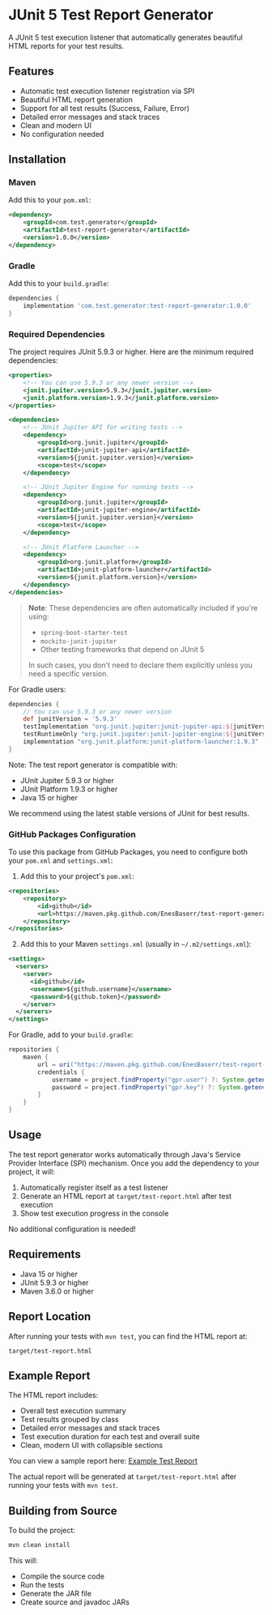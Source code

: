 # JUnit 5 Test Report Generator

A JUnit 5 test execution listener that automatically generates beautiful HTML reports for your test results.

## Features

- Automatic test execution listener registration via SPI
- Beautiful HTML report generation
- Support for all test results (Success, Failure, Error)
- Detailed error messages and stack traces
- Clean and modern UI
- No configuration needed

## Installation

### Maven

Add this to your `pom.xml`:

```xml
<dependency>
    <groupId>com.test.generator</groupId>
    <artifactId>test-report-generator</artifactId>
    <version>1.0.0</version>
</dependency>
```

### Gradle

Add this to your `build.gradle`:

```groovy
dependencies {
    implementation 'com.test.generator:test-report-generator:1.0.0'
}
```

### Required Dependencies

The project requires JUnit 5.9.3 or higher. Here are the minimum required dependencies:

```xml
<properties>
    <!-- You can use 5.9.3 or any newer version -->
    <junit.jupiter.version>5.9.3</junit.jupiter.version>
    <junit.platform.version>1.9.3</junit.platform.version>
</properties>

<dependencies>
    <!-- JUnit Jupiter API for writing tests -->
    <dependency>
        <groupId>org.junit.jupiter</groupId>
        <artifactId>junit-jupiter-api</artifactId>
        <version>${junit.jupiter.version}</version>
        <scope>test</scope>
    </dependency>

    <!-- JUnit Jupiter Engine for running tests -->
    <dependency>
        <groupId>org.junit.jupiter</groupId>
        <artifactId>junit-jupiter-engine</artifactId>
        <version>${junit.jupiter.version}</version>
        <scope>test</scope>
    </dependency>

    <!-- JUnit Platform Launcher -->
    <dependency>
        <groupId>org.junit.platform</groupId>
        <artifactId>junit-platform-launcher</artifactId>
        <version>${junit.platform.version}</version>
    </dependency>
</dependencies>
```

> **Note**: These dependencies are often automatically included if you're using:
>
> - `spring-boot-starter-test`
> - `mockito-junit-jupiter`
> - Other testing frameworks that depend on JUnit 5
>
> In such cases, you don't need to declare them explicitly unless you need a specific version.

For Gradle users:

```groovy
dependencies {
    // You can use 5.9.3 or any newer version
    def junitVersion = '5.9.3'
    testImplementation "org.junit.jupiter:junit-jupiter-api:${junitVersion}"
    testRuntimeOnly "org.junit.jupiter:junit-jupiter-engine:${junitVersion}"
    implementation "org.junit.platform:junit-platform-launcher:1.9.3"
}
```

Note: The test report generator is compatible with:

- JUnit Jupiter 5.9.3 or higher
- JUnit Platform 1.9.3 or higher
- Java 15 or higher

We recommend using the latest stable versions of JUnit for best results.

### GitHub Packages Configuration

To use this package from GitHub Packages, you need to configure both your `pom.xml` and `settings.xml`:

1. Add this to your project's `pom.xml`:

```xml
<repositories>
    <repository>
        <id>github</id>
        <url>https://maven.pkg.github.com/EnesBaserr/test-report-generator</url>
    </repository>
</repositories>
```

2. Add this to your Maven `settings.xml` (usually in `~/.m2/settings.xml`):

```xml
<settings>
  <servers>
    <server>
      <id>github</id>
      <username>${github.username}</username>
      <password>${github.token}</password>
    </server>
  </servers>
</settings>
```

For Gradle, add to your `build.gradle`:

```groovy
repositories {
    maven {
        url = uri("https://maven.pkg.github.com/EnesBaserr/test-report-generator")
        credentials {
            username = project.findProperty("gpr.user") ?: System.getenv("USERNAME")
            password = project.findProperty("gpr.key") ?: System.getenv("TOKEN")
        }
    }
}
```

## Usage

The test report generator works automatically through Java's Service Provider Interface (SPI) mechanism. Once you add the dependency to your project, it will:

1. Automatically register itself as a test listener
2. Generate an HTML report at `target/test-report.html` after test execution
3. Show test execution progress in the console

No additional configuration is needed!

## Requirements

- Java 15 or higher
- JUnit 5.9.3 or higher
- Maven 3.6.0 or higher

## Report Location

After running your tests with `mvn test`, you can find the HTML report at:

```
target/test-report.html
```

## Example Report

The HTML report includes:

- Overall test execution summary
- Test results grouped by class
- Detailed error messages and stack traces
- Test execution duration for each test and overall suite
- Clean, modern UI with collapsible sections

You can view a sample report here: [Example Test Report](https://htmlpreview.github.io/?https://github.com/EnesBaserr/test-report-generator/blob/main/docs/sample-report.html)

The actual report will be generated at `target/test-report.html` after running your tests with `mvn test`.

## Building from Source

To build the project:

```bash
mvn clean install
```

This will:

- Compile the source code
- Run the tests
- Generate the JAR file
- Create source and javadoc JARs
